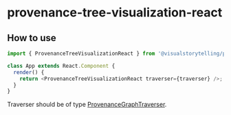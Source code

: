 # provenance-tree-visualization-react

## How to use
```javascript
import { ProvenanceTreeVisualizationReact } from '@visualstorytelling/provenance-tree-visualization-react';

class App extends React.Component {
  render() {
    return <ProvenanceTreeVisualizationReact traverser={traverser} />;
  }
}
```

Traverser should be of type [ProvenanceGraphTraverser](https://visualstorytelling.github.io/provenance-core/classes/provenancegraphtraverser.html).